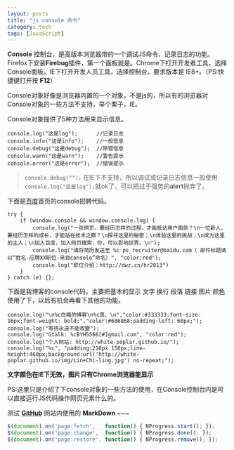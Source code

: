 ```yaml
---
layout: posts
title: "js console 命令"
category: tech
tags: [JavaScript]
---
```


**Console** 控制台，是高版本浏览器带的一个调试JS命令、记录日志的功能。Firefox下安装**Firebug**插件，第一个面板就是。Chrome下打开开发者工具，选择Console面板。IE下打开开发人员工具，选择控制台，要求版本是 IE8+。（PS:快捷键打开按 **F12**）

<!--break-->

Console对象好像是浏览器内置的一个对象，不是js的，所以有的浏览器对Console对象的一些方法不支持，举个栗子，IE。

Console对象提供了5种方法用来显示信息。


	console.log("这是log");      //记录日志
	console.info("这是info");    //一般信息
	console.debug("这是debug");  //除错信息
	console.warn("这是warn");    //警告提示
	console.error("这是error");  //错误提示

> `console.debug("");` 在IE下不支持，所以调试或记录日志信息一般使用 `console.log("这是log");`就ok了，可以把过于强势的**alert**抛弃了。


下面是[百度](http://www.baidu.com/)首页的console招聘代码。

	try {
		if (window.console && window.console.log) {
			console.log("一张网页，要经历怎样的过程，才能抵达用户面前？\n一位新人，要经历怎样的成长，才能站在技术之巅？\n探寻这里的秘密；\n体验这里的挑战；\n成为这里的主人；\n加入百度，加入网页搜索，你，可以影响世界。\n");
			console.log("请将简历发送至 %c ps_recruiter@baidu.com（ 邮件标题请以“姓名-应聘XX职位-来自console”命名）", "color:red");
			console.log("职位介绍：http://dwz.cn/hr2013")
		}
	} catch (e) {};


下面是我博客的console代码，主要把基本的显示 文字 换行 段落 链接 图片 颜色 使用了下，以后有机会再看下其他的功能。

	console.log("\n%c白楊的博客\n%c真、\n","color:#333333;font-size: 16px;font-weight: bold;","color:#686868;padding-left: 60px;");
	console.log("等待永遠不能改變");
	console.log("Gtalk: %cBYH5566[#]gmail.com", "color:red");
	console.log("个人网站: http://white-poplar.github.io/");
	console.log("%c", "padding:218px 150px;line-height:460px;background:url('http://white-poplar.github.io/img/Lin+Chi-ling.jpg') no-repeat;");

**文字颜色在IE下无效，图片只有Chrome浏览器能显示**

PS:这里只是介绍了下console对象的一些方法的使用，在Console控制台内是可以直接运行JS代码操作网页元素什么的。

测试 [**GitHub**](https://github.com/) 网站内使用的 **MarkDown** ~~~

~~~ js
$(document).on('page:fetch',   function() { NProgress.start(); });
$(document).on('page:change',  function() { NProgress.done(); });
$(document).on('page:restore', function() { NProgress.remove(); });
~~~
